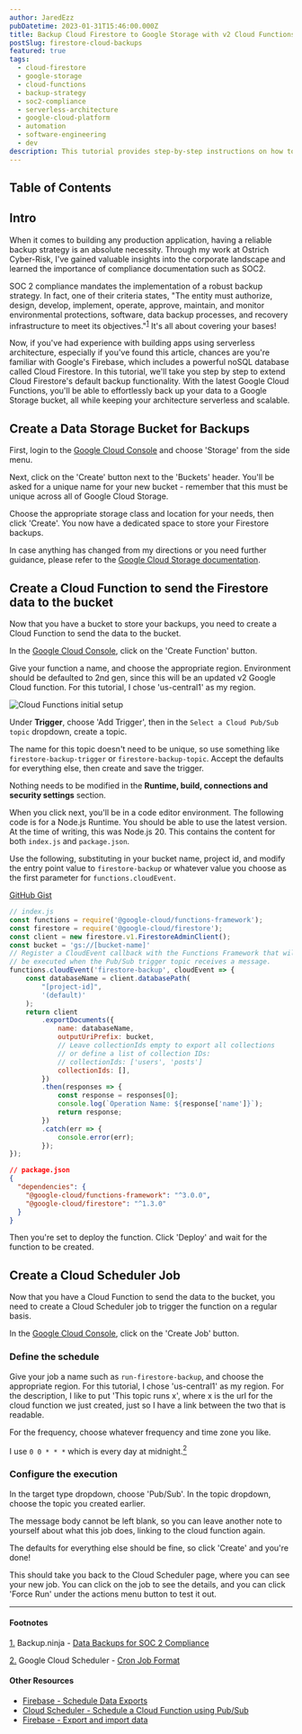 ```yaml
---
author: JaredEzz
pubDatetime: 2023-01-31T15:46:00.000Z
title: Backup Cloud Firestore to Google Storage with v2 Cloud Functions
postSlug: firestore-cloud-backups
featured: true
tags:
  - cloud-firestore
  - google-storage
  - cloud-functions
  - backup-strategy
  - soc2-compliance
  - serverless-architecture
  - google-cloud-platform
  - automation
  - software-engineering
  - dev
description: This tutorial provides step-by-step instructions on how to back up your Cloud Firestore data to a Google Storage bucket utilizing the latest Google Cloud Functions
---
```


## Table of Contents
## Intro

When it comes to building any production application, having a reliable backup strategy is an absolute necessity. Through my work at Ostrich Cyber-Risk, I've gained valuable insights into the corporate landscape and learned the importance of compliance documentation such as SOC2.

SOC 2 compliance mandates the implementation of a robust backup strategy. In fact, one of their criteria states, "The entity must authorize, design, develop, implement, operate, approve, maintain, and monitor environmental protections, software, data backup processes, and recovery infrastructure to meet its objectives."<sup>[1](#footnotes)</sup> It's all about covering your bases!

Now, if you've had experience with building apps using serverless architecture, especially if you've found this article, chances are you're familiar with Google's Firebase, which includes a powerful noSQL database called Cloud Firestore. In this tutorial, we'll take you step by step to extend Cloud Firestore's default backup functionality. With the latest Google Cloud Functions, you'll be able to effortlessly back up your data to a Google Storage bucket, all while keeping your architecture serverless and scalable.


## Create a Data Storage Bucket for Backups

First, login to the [Google Cloud Console](https://console.cloud.google.com/storage/) and choose 'Storage' from the side menu. 

Next, click on the 'Create' button next to the 'Buckets' header. You'll be asked for a unique name for your new bucket - remember that this must be unique across all of Google Cloud Storage. 

Choose the appropriate storage class and location for your needs, then click 'Create'. You now have a dedicated space to store your Firestore backups.

In case anything has changed from my directions or you need further guidance, please refer to the [Google Cloud Storage documentation](https://cloud.google.com/storage/docs/creating-buckets).

## Create a Cloud Function to send the Firestore data to the bucket

Now that you have a bucket to store your backups, you need to create a Cloud Function to send the data to the bucket.

In the [Google Cloud Console](https://console.cloud.google.com/functions/), click on the 'Create Function' button.

Give your function a name, and choose the appropriate region. Environment should be defaulted to 2nd gen, since this will be an updated v2 Google Cloud function. For this tutorial, I chose 'us-central1' as my region.

![Cloud Functions initial setup](/assets/cloud-function-environment.png)

Under **Trigger**, choose 'Add Trigger', then in the `Select a Cloud Pub/Sub topic` dropdown, create a topic.

The name for this topic doesn't need to be unique, so use something like `firestore-backup-trigger` or `firestore-backup-topic`. Accept the defaults for everything else, then create and save the trigger.

Nothing needs to be modified in the **Runtime, build, connections and security settings** section.

When you click next, you'll be in a code editor environment. The following code is for a Node.js Runtime. You should be able to use the latest version. At the time of writing, this was Node.js 20. This contains the content for both `index.js` and `package.json`.

Use the following, substituting in your bucket name, project id, and modify the entry point value to `firestore-backup` or whatever value you choose as the first parameter for `functions.cloudEvent`.

[GitHub Gist](https://gist.github.com/JaredEzz/d074107cb4ae8990314702c5b3ee7e3b)

```javascript
// index.js 
const functions = require('@google-cloud/functions-framework');
const firestore = require('@google-cloud/firestore');
const client = new firestore.v1.FirestoreAdminClient();
const bucket = 'gs://[bucket-name]'
// Register a CloudEvent callback with the Functions Framework that will
// be executed when the Pub/Sub trigger topic receives a message.
functions.cloudEvent('firestore-backup', cloudEvent => {
    const databaseName = client.databasePath(
        "[project-id]",
        '(default)'
    );
    return client
        .exportDocuments({
            name: databaseName,
            outputUriPrefix: bucket,
            // Leave collectionIds empty to export all collections
            // or define a list of collection IDs:
            // collectionIds: ['users', 'posts']
            collectionIds: [],
        })
        .then(responses => {
            const response = responses[0];
            console.log(`Operation Name: ${response['name']}`);
            return response;
        })
        .catch(err => {
            console.error(err);
        });
});
```
    
```json
// package.json
{
  "dependencies": {
    "@google-cloud/functions-framework": "^3.0.0",
    "@google-cloud/firestore": "^1.3.0"
  }
}
```

Then you're set to deploy the function. Click 'Deploy' and wait for the function to be created.

## Create a Cloud Scheduler Job

Now that you have a Cloud Function to send the data to the bucket, you need to create a Cloud Scheduler job to trigger the function on a regular basis.

In the [Google Cloud Console](https://console.cloud.google.com/cloudscheduler), click on the 'Create Job' button.

### Define the schedule
Give your job a name such as `run-firestore-backup`, and choose the appropriate region. For this tutorial, I chose 'us-central1' as my region. For the description, I like to put 'This topic runs x', where x is the url for the cloud function we just created, just so I have a link between the two that is readable.

For the frequency, choose whatever frequency and time zone you like. 

I use `0 0 * * *` which is every day at midnight.[<sup>2</sup>](#footnotes)

### Configure the execution

In the target type dropdown, choose 'Pub/Sub'. In the topic dropdown, choose the topic you created earlier.

The message body cannot be left blank, so you can leave another note to yourself about what this job does, linking to the cloud function again.

The defaults for everything else should be fine, so click 'Create' and you're done! 

This should take you back to the Cloud Scheduler page, where you can see your new job. You can click on the job to see the details, and you can click 'Force Run' under the actions menu button to test it out.

---

#### Footnotes

[1.](#intro) Backup.ninja - [Data Backups for SOC 2 Compliance](https://backup.ninja/news/data-backups-soc-2-compliance)

[2.](#create-a-cloud-scheduler-job) Google Cloud Scheduler - [Cron Job Format](https://cloud.google.com/scheduler/docs/configuring/cron-job-schedules#cron_job_format)

#### Other Resources

- [Firebase - Schedule Data Exports](https://firebase.google.com/docs/firestore/solutions/schedule-export#gcp-console)
- [Cloud Scheduler - Schedule a Cloud Function using Pub/Sub](https://cloud.google.com/scheduler/docs/tut-pub-sub)
- [Firebase - Export and import data](https://firebase.google.com/docs/firestore/manage-data/export-import)